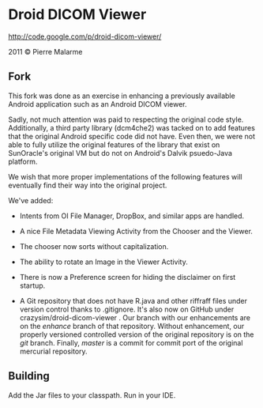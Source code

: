 Droid DICOM Viewer
==================

http://code.google.com/p/droid-dicom-viewer/

2011 © Pierre Malarme


## Fork


This fork was done as an exercise in enhancing a previously available Android
application such as an Android DICOM viewer.

Sadly, not much attention was paid to respecting the original code style.
Additionally, a third party library (dcm4che2) was tacked on to add features that
the original Android specific code did not have. Even then, we were not able to fully
utilize the original features of the library that exist on SunOracle's original VM but
do not on Android's Dalvik psuedo-Java platform.

We wish that more proper implementations of the following features will eventually
find their way into the original project.

We've added:

* Intents from OI File Manager, DropBox, and similar apps are handled.

* A nice File Metadata Viewing Activity from the Chooser and the Viewer.

* The chooser now sorts without capitalization.

* The ability to rotate an Image in the Viewer Activity.

* There is now a Preference screen for hiding the disclaimer on first
  startup.

* A Git repository that does not have R.java and other riffraff files
  under version control thanks to .gitignore. It's also now on GitHub under
  crazysim/droid-dicom-viewer . Our branch with our enhancements are on the
  *enhance* branch of that repository. Without enhancement, our properly 
  versioned controlled version of the original repository is on the *git* 
  branch. Finally, *master* is a commit for commit port of the original 
  mercurial repository. 

## Building

Add the Jar files to your classpath. Run in your IDE.
